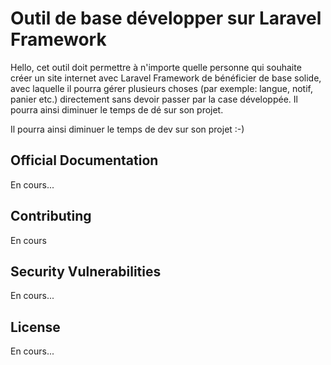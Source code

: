 # Outil de base développer sur Laravel Framework

Hello, cet outil doit permettre à n'importe quelle personne qui souhaite créer un site internet avec Laravel Framework de 
bénéficier de base solide, avec laquelle il pourra gérer plusieurs choses (par exemple: langue, notif, panier etc.) 
directement sans devoir passer par la case développée. Il pourra ainsi diminuer le temps de dé sur son projet.

Il pourra ainsi diminuer le temps de dev sur son projet :-)

## Official Documentation

En cours...

## Contributing

En cours

## Security Vulnerabilities

En cours...

## License

En cours...